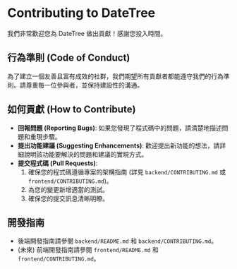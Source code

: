 # Contributing to DateTree

我們非常歡迎您為 DateTree 做出貢獻！感謝您投入時間。

## 行為準則 (Code of Conduct)

為了建立一個友善且富有成效的社群，我們期望所有貢獻者都能遵守我們的行為準則。請尊重每一位參與者，並保持建設性的溝通。

## 如何貢獻 (How to Contribute)

* **回報問題 (Reporting Bugs)**: 如果您發現了程式碼中的問題，請清楚地描述問題和重現步驟。
* **提出功能建議 (Suggesting Enhancements)**: 歡迎提出新功能的想法，請詳細說明該功能要解決的問題和建議的實現方式。
* **提交程式碼 (Pull Requests)**:
  1. 確保您的程式碼遵循專案的架構指南 (詳見 `backend/CONTRIBUTING.md` 或 `frontend/CONTRIBUTING.md`)。
  2. 為您的變更新增適當的測試。
  3. 確保您的提交訊息清晰明瞭。

## 開發指南

* 後端開發指南請參閱 `backend/README.md` 和 `backend/CONTRIBUTING.md`。
* (未來) 前端開發指南請參閱 `frontend/README.md` 和 `frontend/CONTRIBUTING.md`。